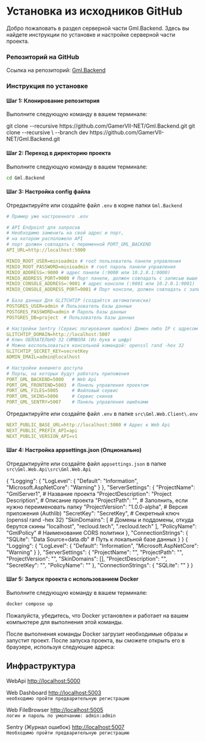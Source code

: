 # Установка из исходников GitHub

Добро пожаловать в раздел серверной части Gml.Backend. Здесь вы найдете инструкции по установке и настройке серверной части проекта.

### Репозиторий на GitHub

Ссылка на репозиторий: [Gml.Backend](https://github.com/GamerVII-NET/Gml.Backend)

### Инструкция по установке

#### Шаг 1: Клонирование репозитория

Выполните следующую команду в вашем терминале:

<tabs>
    <tab title="Стабильная версия">
      <code-block lang="bash">
        git clone --recursive https://github.com/GamerVII-NET/Gml.Backend.git
      </code-block>
    </tab>
    <tab title="Последняя актуальная">
      <code-block lang="bash">
            git clone --recursive \
                      --branch dev https://github.com/GamerVII-NET/Gml.Backend.git
      </code-block>
    </tab>
</tabs>

#### Шаг 2: Переход в директорию проекта

Выполните следующую команду в вашем терминале:

```bash
cd Gml.Backend
```

#### Шаг 3: Настройка config файла

Отредактируйте или создайте файл `.env` в корне папки `Gml.Backend`

```yaml
# Пример уже настроенного .env

# API Endpoint для запросов
# Необходимо заменить на свой адрес и порт,
# на котором расположело API
# порт должен совпадать с переменной PORT_GML_BACKEND
API_URL=http://localhost:5000

MINIO_ROOT_USER=minioadmin # root пользователь панели управления
MINIO_ROOT_PASSWORD=minioadmin # root пароль панели управления
MINIO_ADDRESS=:9000 # адрес панели (:9000 или 10.2.0.1:9000)
MINIO_ADDRESS_PORT=9000 # Порт панели, должен совпадать с записью выше
MINIO_CONSOLE_ADDRESS=:9001 # адрес консоли (:9001 или 10.2.0.1:9001)
MINIO_CONSOLE_ADDRESS_PORT=9001 # Порт консоли, должен совпадать с записью выше                       

# База данных Для GLITCHTIP (создаётся автоматически)
POSTGRES_USER=admin # Пользователь базы данных
POSTGRES_PASSWORD=admin # Пароль базы данных
POSTGRES_DB=project  # Пользователь базы данных

# Настройки Sentry (Сервис логирования ошибок) Домен либо IP с адресом
GLITCHTIP_DOMAIN=http://localhost:5007
# Ключ ОБЯЗАТЕЛЬНО 32 СИМВОЛА (Из букв и цифр)
# Можно воспользоваться консольной командой: openssl rand -hex 32
GLITCHTIP_SECRET_KEY=secretKey
ADMIN_EMAIL=admin@localhost

# Настройки внешнего доступа 
# Порты, на которых будут работать приложения
PORT_GML_BACKEND=5000   # Web Api
PORT_GML_FRONTEND=5003  # Панель управления проектом
PORT_GML_FILES=5005     # Файловый сервис
PORT_GML_SKINS=5006     # Сервис скинов
PORT_GML_SENTRY=5007    # Панель управления ошибками
```

Отредактируйте или создайте файл `.env` в папке `src\Gml.Web.Client\.env`

```yaml
NEXT_PUBLIC_BASE_URL=http://localhost:5000 # Адрес к Web Api
NEXT_PUBLIC_PREFIX_API=api
NEXT_PUBLIC_VERSION_API=v1
```

#### Шаг 4: Настройка appsettings.json (Опционально)

Отредактируйте или создайте файл `appsettings.json` в папке `src\Gml.Web.Api\src\Gml.Web.Api`

<tabs>
    <tab title="Пример">
      <code-block lang="json">
        {
          "Logging": {
            "LogLevel": {
              "Default": "Information",
              "Microsoft.AspNetCore": "Warning"
            }
          },
          "ServerSettings": {
            "ProjectName": "GmlServer1", # Название проекта
            "ProjectDescription": "Project Description", # Описание проекта
            "ProjectPath": "", # Заполнить, если нужно переименовать папку
            "ProjectVersion": "1.0.0-alpha", # Версия приложения (Authlib)
            "SecretKey": "SecretKey", # Секретный ключ (openssl rand -hex 32)
            "SkinDomains": [ # Домены и поддомены, откуда берутся скины
                "localhost",
                "recloud.tech",
                ".recloud.tech"
            ],
            "PolicyName": "GmlPolicy" # Наименование CORS политики
          },
          "ConnectionStrings": {
            "SQLite": "Data Source=data.db" # Путь к локальной базе данных
          }
        }
        </code-block>
    </tab>
    <tab title="Чистый файл">
        <code-block lang="json">
        {
          "Logging": {
            "LogLevel": {
              "Default": "Information",
              "Microsoft.AspNetCore": "Warning"
            }
          },
          "ServerSettings": {
            "ProjectName": "",
            "ProjectPath": "",
            "ProjectVersion": "",
            "SkinDomains": [],
            "ProjectDescription": "",
            "SecretKey": "",
            "PolicyName": ""
          },
          "ConnectionStrings": {
            "SQLite": ""
          }
        }
        </code-block>
    </tab>
</tabs>

#### Шаг 5: Запуск проекта с использованием Docker

Выполните следующую команду в вашем терминале:

```bash
docker compose up
```

Пожалуйста, убедитесь, что Docker установлен и работает на вашем компьютере для выполнения этой команды.

После выполнения команды Docker загрузит необходимые образы и запустит проект.
После запуска проекта, вы сможете открыть его в браузере, используя следующие адреса:

## Инфраструктура

<procedure title="Сервеная инфраструктура" id="inject-a-procedure">
    <step>
        <p>
            <span>WebApi</span>
            <a href="http://localhost:5000">http://localhost:5000</a>
        </p>
    </step>
    <step>
        <p>
            <span>Web Dashboard</span>
            <a href="http://localhost:5003">http://localhost:5003</a>
            <br/>
            <code>необходимо пройти предварительную регистрацию</code>
        </p>
    </step>
    <step>
        <p>
            <span>Web FileBrowser</span>
            <a href="http://localhost:5005">http://localhost:5005</a>
            <br/>
            <code>логин и пароль по умолчанию: admin:admin</code>
        </p>
    </step>
    <step>
        <p>
            <span>Sentry (Журнал ошибок)</span>
            <a href="http://localhost:5007/register">http://localhost:5007</a>
            <br/>
            <code>Необходимо пройти предварительную регистрацию</code>
        </p>
    </step>
</procedure>


